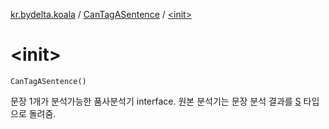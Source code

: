 [kr.bydelta.koala](../index.md) / [CanTagASentence](index.md) / [&lt;init&gt;](./-init-.md)

# &lt;init&gt;

`CanTagASentence()`

문장 1개가 분석가능한 품사분석기 interface. 원본 분석기는 문장 분석 결과를 [S](index.md#S) 타입으로 돌려줌.

